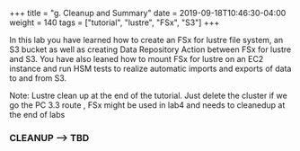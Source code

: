 +++
title = "g. Cleanup and Summary"
date = 2019-09-18T10:46:30-04:00
weight = 140
tags = ["tutorial", "lustre", "FSx", "S3"]
+++

In this lab you have learned how to create an FSx for lustre file system, an S3 bucket as well as creating Data Repository Action between FSx for lustre and S3. You have also leaned how to mount FSx for lustre on an EC2 instance and run HSM tests to realize automatic imports and exports of data to and from S3. 


Note:  Lustre clean up at the end of the tutorial. Just delete the cluster if we go the PC 3.3 route , FSx might be used in lab4 and needs to cleanedup at the end of labs

### CLEANUP --> TBD
